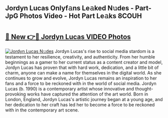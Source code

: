 ## Jordyn Lucas Onlyf𝚊ns Le𝚊ked N𝚞des - Part-JpG Photos Video - Hot Part Le𝚊ks 8COUH

# <h2><a href="http://ac12778.deff.icu/?id=Jordyn+Lucas">🔗 New 👉🔴 Jordyn Lucas VIDEO Photos</a></h2>

[![Jordyn Lucas N𝚞des](https://i.imgur.com/rIISA9y.gif)](http://ac12778.deff.icu/?id=Jordyn+Lucas)
Jordyn Lucas's rise to social media stardom is a testament to her resilience, creativity, and authenticity. From her humble beginnings as a gamer to her current status as a content creator and model, Jordyn Lucas has proven that with hard work, dedication, and a little bit of charm, anyone can make a name for themselves in the digital world. As she continues to grow and evolve, Jordyn Lucas remains an inspiration to her fans and a force to be reckoned with in the world of social media. Jordyn Lucas (b. 1990) is a contemporary artist whose innovative and thought-provoking works have captured the attention of the art world. Born in London, England, Jordyn Lucas's artistic journey began at a young age, and her dedication to her craft has led her to become a force to be reckoned with in the contemporary art scene.
